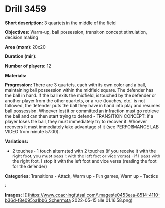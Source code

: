 # Drill 3459

**Short description:**
3 quartets in the middle of the field

**Objectives:**
Warm-up, ball possession, transition concept stimulation, decision making

**Area (mxm):**
20x20

**Duration (min):**


**Number of players:**
12

**Materials:**


**Progression:**
There are 3 quartets, each with its own color and a ball, maintaining ball possession within the midfield square. The defender has the ball in hand. If the ball exits the midfield, is touched by the defender or another player from the other quartets, or a rule (touches, etc.) is not followed, the defender puts the ball they have in hand into play and resumes ball possession. Whoever lost it or committed an infraction must go retrieve the ball and can then start trying to defend - TRANSITION CONCEPT: if a player loses the ball, they must immediately try to recover it. Whoever recovers it must immediately take advantage of it (see PERFORMANCE LAB VIDEO from minute 57:00).

**Variations:**
- 2 touches - 1 touch alternated with 2 touches (if you receive it with the right foot, you must pass it with the left foot or vice versa) - if I pass with the right foot, I stop it with the left foot and vice versa (reading the foot for the defender)

**Categories:**
Transitions - Attack, Warm up - Fun games, Warm up - Tactics

**:**


**Images:**
![](https://www.coachingfutsal.com/\images\e0453eea-8514-4110-b36d-f8e095ba1bb6_Schermata 2022-05-15 alle 01.16.58.png)

